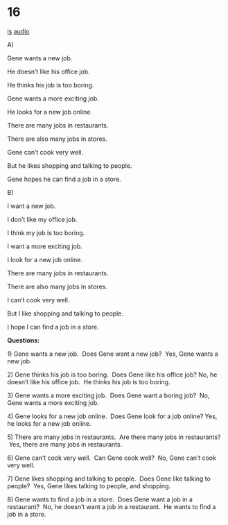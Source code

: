 # 16

[is](../is/story_16.md)
[audio](../audio/story_16.mp3)

A\)

Gene wants a new job.

He doesn’t like his office job.

He thinks his job is too boring.

Gene wants a more exciting job.

He looks for a new job online.

There are many jobs in restaurants.

There are also many jobs in stores.

Gene can’t cook very well.

But he likes shopping and talking to people.

Gene hopes he can find a job in a store.

B\)

I want a new job.

I don’t like my office job.

I think my job is too boring.

I want a more exciting job.

I look for a new job online.

There are many jobs in restaurants.

There are also many jobs in stores.

I can’t cook very well.

But I like shopping and talking to people.

I hope I can find a job in a store.

**Questions:**

1\) Gene wants a new job.  Does Gene want a new job?  Yes, Gene wants a
new job.

2\) Gene thinks his job is too boring.  Does Gene like his office job?
No, he doesn’t like his office job.  He thinks his job is too boring.

3\) Gene wants a more exciting job.  Does Gene want a boring job?  No,
Gene wants a more exciting job.

4\) Gene looks for a new job online.  Does Gene look for a job online?
Yes, he looks for a new job online.

5\) There are many jobs in restaurants.  Are there many jobs in
restaurants?  Yes, there are many jobs in restaurants.

6\) Gene can’t cook very well.  Can Gene cook well?  No, Gene can’t cook
very well.

7\) Gene likes shopping and talking to people.  Does Gene like talking
to people?  Yes, Gene likes talking to people, and shopping.

8\) Gene wants to find a job in a store.  Does Gene want a job in a
restaurant?  No, he doesn’t want a job in a restaurant.  He wants to
find a job in a store.

